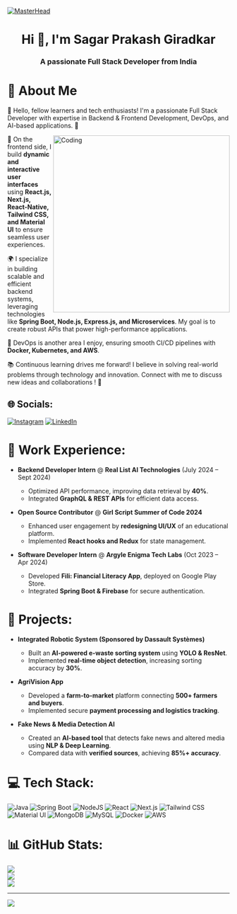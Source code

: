 [![MasterHead](https://developers.giphy.com/branch/master/static/api-512d36c09662682717108a38bbb5c57d.gif)](https://sagargiradkar.github.io/Sagar-Portfolio-s/)
<h1 align="center">Hi 👋, I'm Sagar Prakash Giradkar </h1>
<h3 align="center">A passionate Full Stack Developer from India</h3>

# 💫 About Me 
👋 Hello, fellow learners and tech enthusiasts! I'm a passionate Full Stack Developer with expertise in Backend & Frontend Development, DevOps, and AI-based applications. 🚀

<img align="right" alt="Coding" width="400" src="https://images.squarespace-cdn.com/content/v1/5769fc401b631bab1addb2ab/1541580611624-TE64QGKRJG8SWAIUS7NS/ke17ZwdGBToddI8pDm48kPoswlzjSVMM-SxOp7CV59BZw-zPPgdn4jUwVcJE1ZvWQUxwkmyExglNqGp0IvTJZamWLI2zvYWH8K3-s_4yszcp2ryTI0HqTOaaUohrI8PI6FXy8c9PWtBlqAVlUS5izpdcIXDZqDYvprRqZ29Pw0o/coding-freak.gif" />

🎨 On the frontend side, I build **dynamic and interactive user interfaces** using **React.js, Next.js, React-Native, Tailwind CSS, and Material UI** to ensure seamless user experiences.

🌍 I specialize in building scalable and efficient backend systems, leveraging technologies like **Spring Boot, Node.js, Express.js, and Microservices**. My goal is to create robust APIs that power high-performance applications.

🔧 DevOps is another area I enjoy, ensuring smooth CI/CD pipelines with **Docker, Kubernetes, and AWS**.

📚 Continuous learning drives me forward! I believe in solving real-world problems through technology and innovation. Connect with me to discuss new ideas and collaborations ! 🤝

## 🌐 Socials:
[![Instagram](https://img.shields.io/badge/Instagram-%23E4405F.svg?logo=Instagram&logoColor=white)](https://instagram.com/sagar_giradkar) [![LinkedIn](https://img.shields.io/badge/LinkedIn-%230077B5.svg?logo=linkedin&logoColor=white)](https://www.linkedin.com/in/sagar-giradkar-b21581234/) 

# 💼 Work Experience:
- **Backend Developer Intern** @ **Real List AI Technologies** (July 2024 – Sept 2024)  
  - Optimized API performance, improving data retrieval by **40%**.
  - Integrated **GraphQL & REST APIs** for efficient data access.

- **Open Source Contributor** @ **Girl Script Summer of Code 2024**  
  - Enhanced user engagement by **redesigning UI/UX** of an educational platform.
  - Implemented **React hooks and Redux** for state management.

- **Software Developer Intern** @ **Argyle Enigma Tech Labs** (Oct 2023 – Apr 2024)  
  - Developed **Fili: Financial Literacy App**, deployed on Google Play Store.
  - Integrated **Spring Boot & Firebase** for secure authentication.

# 🚀 Projects:
- **Integrated Robotic System (Sponsored by Dassault Systèmes)**  
  - Built an **AI-powered e-waste sorting system** using **YOLO & ResNet**.
  - Implemented **real-time object detection**, increasing sorting accuracy by **30%**.

- **AgriVision App**  
  - Developed a **farm-to-market** platform connecting **500+ farmers and buyers**.
  - Implemented secure **payment processing and logistics tracking**.

- **Fake News & Media Detection AI**  
  - Created an **AI-based tool** that detects fake news and altered media using **NLP & Deep Learning**.
  - Compared data with **verified sources**, achieving **85%+ accuracy**.

# 💻 Tech Stack:
![Java](https://img.shields.io/badge/java-%23ED8B00.svg?style=for-the-badge&logo=java&logoColor=white) ![Spring Boot](https://img.shields.io/badge/Spring%20Boot-%236DB33F.svg?style=for-the-badge&logo=spring&logoColor=white) ![NodeJS](https://img.shields.io/badge/node.js-6DA55F?style=for-the-badge&logo=node.js&logoColor=white) ![React](https://img.shields.io/badge/react-%2361DAFB.svg?style=for-the-badge&logo=react&logoColor=black) ![Next.js](https://img.shields.io/badge/Next.js-000000?style=for-the-badge&logo=next.js&logoColor=white) ![Tailwind CSS](https://img.shields.io/badge/Tailwind%20CSS-38B2AC?style=for-the-badge&logo=tailwind-css&logoColor=white) ![Material UI](https://img.shields.io/badge/Material--UI-%230081CB.svg?style=for-the-badge&logo=mui&logoColor=white) ![MongoDB](https://img.shields.io/badge/MongoDB-%234ea94b.svg?style=for-the-badge&logo=mongodb&logoColor=white) ![MySQL](https://img.shields.io/badge/mysql-%2300f.svg?style=for-the-badge&logo=mysql&logoColor=white) ![Docker](https://img.shields.io/badge/docker-%230db7ed.svg?style=for-the-badge&logo=docker&logoColor=white) ![AWS](https://img.shields.io/badge/aws-%23232F3E.svg?style=for-the-badge&logo=amazon-aws&logoColor=white)

# 📊 GitHub Stats:
![](https://github-readme-stats.vercel.app/api?username=sagargiradkar&theme=highcontrast&hide_border=false&include_all_commits=true&count_private=true)<br/>
![](https://github-readme-streak-stats.herokuapp.com/?user=sagargiradkar&theme=highcontrast&hide_border=false)<br/>
![](https://github-readme-stats.vercel.app/api/top-langs/?username=sagargiradkar&theme=highcontrast&hide_border=false&include_all_commits=true&count_private=true&layout=compact)

---
[![](https://visitcount.itsvg.in/api?id=sagargiradkar&icon=0&color=0)](https://visitcount.itsvg.in)

<!-- Proudly created with GPRM ( https://gprm.itsvg.in ) -->
